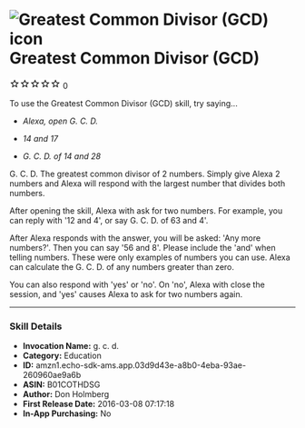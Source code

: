 # &nbsp;<img src="https://github.com/dale3h/alexa-skills-list/raw/master/skills/greatest-common-divisor-gcd/B01COTHDSG/app_icon" alt="Greatest Common Divisor (GCD) icon" width="36"> Greatest Common Divisor (GCD)
![0 stars](../../../images/ic_star_border_black_18dp_1x.png)![0 stars](../../../images/ic_star_border_black_18dp_1x.png)![0 stars](../../../images/ic_star_border_black_18dp_1x.png)![0 stars](../../../images/ic_star_border_black_18dp_1x.png)![0 stars](../../../images/ic_star_border_black_18dp_1x.png) 0

To use the Greatest Common Divisor (GCD) skill, try saying...

* *Alexa, open G. C. D.*

* *14 and 17*

* *G. C. D. of 14 and 28*

G. C. D. The greatest common divisor of 2 numbers.  Simply give Alexa 2 numbers and Alexa will respond with the largest number that divides both numbers.

After opening the skill, Alexa with ask for two numbers.  For example, you can reply with '12 and 4', or say G. C. D. of 63 and 4'.

After Alexa responds with the answer, you will be asked: 'Any more numbers?'.  Then you can say '56 and 8'.  Please include the 'and' when telling numbers.  These were only examples of numbers you can use. Alexa can calculate the G. C. D. of any numbers greater than zero.

You can also respond with 'yes' or 'no'.  On 'no', Alexa with close the session, and 'yes' causes Alexa to ask for two numbers again.

***

### Skill Details

* **Invocation Name:** g. c. d.
* **Category:** Education
* **ID:** amzn1.echo-sdk-ams.app.03d9d43e-a8b0-4eba-93ae-260960ae9a6b
* **ASIN:** B01COTHDSG
* **Author:** Don Holmberg
* **First Release Date:** 2016-03-08 07:17:18
* **In-App Purchasing:** No
